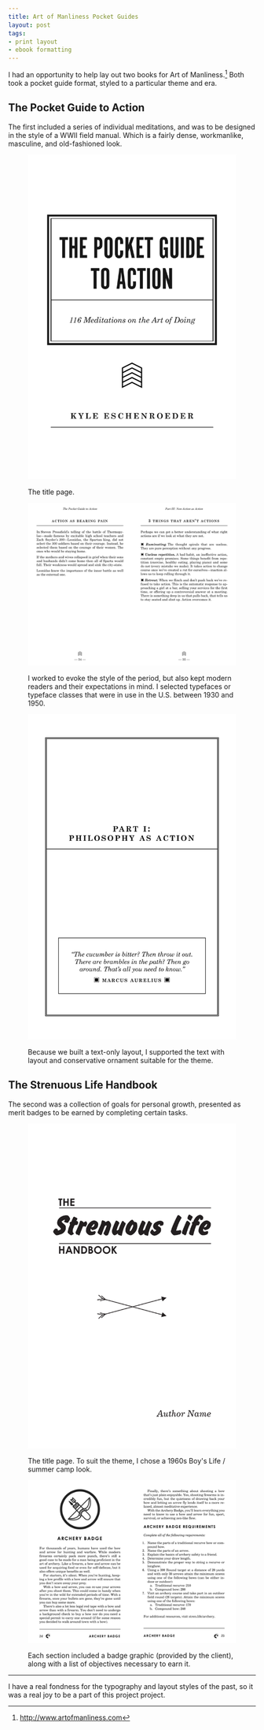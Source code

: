 ```yaml
---
title: Art of Manliness Pocket Guides
layout: post
tags: 
- print layout
- ebook formatting
---
```

I had an opportunity to help lay out two books for Art of Manliness.[^1] Both took a pocket guide format, styled to a particular theme and era.

## The Pocket Guide to Action

The first included a series of individual meditations, and was to be designed in the style of a WWII field manual. Which is a fairly dense, workmanlike, masculine, and old-fashioned look.

<figure>
    <img src="/img/portfolio/aom/pocket-guide-title.png" alt="">
    <figcaption><p>The title page.</p></figcaption>
</figure>

<figure>
    <img src="/img/portfolio/aom/pocket-guide-spread.png" alt="">
    <figcaption><p>I worked to evoke the style of the period, but also kept modern readers and their expectations in mind. I selected typefaces or typeface classes that were in use in the U.S. between 1930 and 1950.</p></figcaption>
</figure> 

<figure>
    <img src="/img/portfolio/aom/pocket-guide-page.png" alt="">
    <figcaption><p>Because we built a text-only layout, I supported the text with layout and conservative ornament suitable for the theme.</p></figcaption>
</figure> 
 
## The Strenuous Life Handbook

The second was a collection of goals for personal growth, presented as merit badges to be earned by completing certain tasks.

<figure>
    <img src="/img/portfolio/aom/strenuous-life-title-page.png" alt="">
    <figcaption><p>The title page. To suit the theme, I chose a 1960s Boy's Life / summer camp look.</p></figcaption>
</figure>

<figure>
    <img src="/img/portfolio/aom/strenuous-life-spread.png" alt="">
    <figcaption><p>Each section included a badge graphic (provided by the client), along with a list of objectives necessary to earn it.</p></figcaption>
</figure>


---

I have a real fondness for the typography and layout styles of the past, so it was a real joy to be a part of this project project.






[^1]: <http://www.artofmanliness.com>